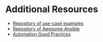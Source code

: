 # Additional Resources


* [Repository of use-case examples](https://github.com/eanylin/ansible-lab/)
* [Repository of Awesome Ansible](https://github.com/ansible-community/awesome-ansible)
* [Automation Good Practices](https://redhat-cop.github.io/automation-good-practices/)
